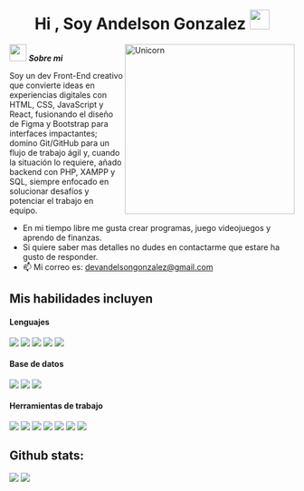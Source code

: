 <h1 align="center"><b>Hi , Soy Andelson Gonzalez </b><img src="https://media.giphy.com/media/hvRJCLFzcasrR4ia7z/giphy.gif" width="35"></h1>
<!--  -->
<img align="right" width=300px alt="Unicorn" src="https://media1.tenor.com/m/y2JXkY1pXkwAAAAC/cat-computer.gif" />

<img src="https://media.giphy.com/media/ObNTw8Uzwy6KQ/giphy.gif" width="30px">&nbsp;***Sobre mi***

Soy un dev Front-End creativo que convierte ideas en experiencias digitales con HTML, CSS, JavaScript y React, fusionando el diseño de Figma y Bootstrap para interfaces impactantes; domino Git/GitHub para un flujo de trabajo ágil y, cuando la situación lo requiere, añado backend con PHP, XAMPP y SQL, siempre enfocado en solucionar desafíos y potenciar el trabajo en equipo.

- En mi tiempo libre me gusta crear programas, juego videojuegos y aprendo de finanzas.
- Si quiere saber mas detalles no dudes en contactarme que estare ha gusto de responder.
- 📫 Mi correo es: <a href="devandelsongonzalez@gmail.com">devandelsongonzalez@gmail.com</a>

## Mis habilidades incluyen

<h4> Lenguajes </h4>
<span> 
  <img src="https://img.shields.io/badge/HTML5-E34F26?style=for-the-badge&logo=html5&logoColor=white">
  <img src="https://img.shields.io/badge/CSS3-1572B6?style=for-the-badge&logo=css3&logoColor=white">
  <img src="https://img.shields.io/badge/JavaScript-F7DF1E?style=for-the-badge&logo=javascript&logoColor=black">
  <img src="https://img.shields.io/badge/react-%2320232a.svg?style=for-the-badge&logo=react&logoColor=%2361DAFB">
  <img src="https://img.shields.io/badge/php-%23777BB4.svg?style=for-the-badge&logo=php&logoColor=white">
</span>

<h4> Base de datos </h4>
<span> 
  <img src="https://img.shields.io/badge/mysql-4479A1.svg?style=for-the-badge&logo=mysql&logoColor=white">
  <img src="https://img.shields.io/badge/Microsoft%20SQL%20Server-CC2927?style=for-the-badge&logo=microsoft%20sql%20server&logoColor=white">
  <img src="https://img.shields.io/badge/Oracle-F80000?style=for-the-badge&logo=oracle&logoColor=white">  
</span>


<h4> Herramientas de trabajo </h4>
<span>
    <img src="https://camo.githubusercontent.com/a102b065bcc968523846646fdedbe98c342b32da9ecff758c183d155bef15f00/68747470733a2f2f696d672e736869656c64732e696f2f62616467652f2d58414d50502d4642374132343f7374796c653d666c6174266c6f676f3d78616d7070266c6f676f436f6c6f723d7768697465">
  <img src="https://img.shields.io/badge/Git-F05032?style=for-the-badge&logo=git&logoColor=white">
  <img src="https://img.shields.io/badge/figma-%23F24E1E.svg?style=for-the-badge&logo=figma&logoColor=white">
  <img src="https://img.shields.io/badge/Visual%20Studio%20Code-0078d7.svg?style=for-the-badge&logo=visual-studio-code&logoColor=white">
  <img src="https://img.shields.io/badge/bootstrap-%238511FA.svg?style=for-the-badge&logo=bootstrap&logoColor=white">
  <img src="https://img.shields.io/badge/Canva-%2300C4CC.svg?style=for-the-badge&logo=Canva&logoColor=white">
  <img src="https://camo.githubusercontent.com/337baa23e37c6cbdf897110e93a7d0edf4cbcc2fa688eb3533fbdd072ede2c71/68747470733a2f2f696d672e736869656c64732e696f2f62616467652f2d44424469616772616d2d3030373844373f7374796c653d666c6174266c6f676f3d6d6963726f736f66742d617a757265266c6f676f436f6c6f723d7768697465">
</span>

<h2>Github stats:</h2> 

[![](https://github-readme-stats.vercel.app/api?username=Devandelson&show_icons=true&theme=tokyonight&hide_border=true&locale=en)](https://github.com/valentinawerle)
[![](https://github-readme-streak-stats.herokuapp.com/?user=Devandelson&theme=material-palenight)](https://github.com/Devandelson)
</div>
